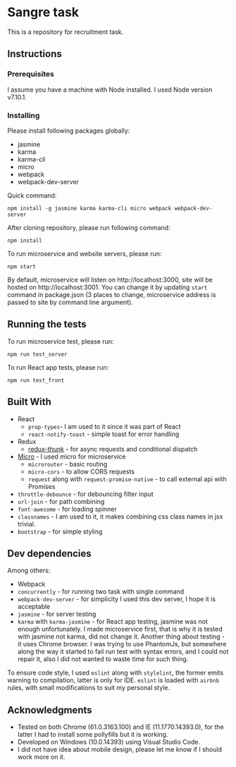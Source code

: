 # Sangre task

This is a repository for recruitment task. 

## Instructions

### Prerequisites

I assume you have a machine with Node installed. I used Node version v7.10.1.

### Installing

Please install following packages globally:

* jasmine
* karma
* karma-cli
* micro
* webpack
* webpack-dev-server

Quick command:

```
npm install -g jasmine karma karma-cli micro webpack webpack-dev-server
```

After cloning repository, please run following command:

```
npm install
```

To run microservice and website servers, please run:

```
npm start
```

By default, microservice will listen on http://localhost:3000, site will be hosted on http://localhost:3001. You can change it by updating ```start``` command in package.json (3 places to change, microservice address is passed to site by command line argument).

## Running the tests

To run microservice test, please run:

```
npm run test_server
```

To run React app tests, please run:

```
npm run test_front
```

## Built With

* React
  * ```prop-types```- I am used to it since it was part of React
  * ```react-notify-toast``` - simple toast for error handling
* Redux
  * [redux-thunk](https://github.com/gaearon/redux-thunk) -  for async requests and conditional dispatch
* [Micro](https://www.npmjs.com/package/micro) - I used micro for microservice
  * ```microrouter``` - basic routing
  * ```micro-cors``` - to allow CORS requests
  * ```request``` along with ```request-promise-native``` - to call external api with Promises
* ```throttle-debounce``` - for debouncing filter input
* ```url-join``` - for path combining
* ```font-awesome``` - for loading spinner
* ```classnames``` - I am used to it, it makes combining css class names in jsx trivial.
* ```bootstrap``` - for simple styling

## Dev dependencies

Among others:
* Webpack
* ```concurrently``` - for running two task with single command
* ```webpack-dev-server``` - for simplicity I used this dev server, I hope it is acceptable
* ```jasmine``` - for server testing
* ```karma``` with ```karma-jasmine``` - for React app testing, jasmine was not enough unfortunately. I made microservice first, that is why it is tested with jasmine not karma, did not change it. Another thing about testing - it uses Chrome browser. I was trying to use PhantomJs, but somewhere along the way it started to fail run test with syntax errors, and I could not repair it, also I did not wanted to waste time for such thing.

To ensure code style, I used ```eslint``` along with ```stylelint```, the former emits warning to compilation, latter is only for IDE. ```eslint``` is loaded with ```airbnb``` rules, with small modifications to suit my personal style.

## Acknowledgments

* Tested on both Chrome (61.0.3163.100) and IE (11.1770.14393.0), for the latter I had to install some pollyfills but it is working.
* Developed on Windows (10.0.14393) using Visual Studio Code.
* I did not have idea about mobile design, please let me know if I should work more on it.
